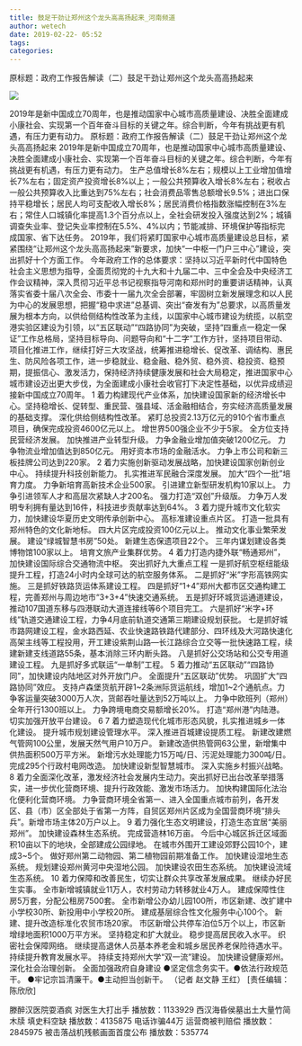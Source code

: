 ```yaml
---
title: 鼓足干劲让郑州这个龙头高高扬起来_河南频道
author: wetech
date: 2019-02-22- 05:52
tags: 
categories: 
---
```

原标题：政府工作报告解读（二）鼓足干劲让郑州这个龙头高高扬起来
<!-- more -->
                
<img align="center" border="0" src="http://p2.ifengimg.com/a/2016/0810/204c433878d5cf9size1_w16_h16.png" />
                
            
2019年是新中国成立70周年，也是推动国家中心城市高质量建设、决胜全面建成小康社会、实现第一个百年奋斗目标的关键之年。综合判断，今年有挑战更有机遇，有压力更有动力。
原标题：政府工作报告解读（二）鼓足干劲让郑州这个龙头高高扬起来
2019年是新中国成立70周年，也是推动国家中心城市高质量建设、决胜全面建成小康社会、实现第一个百年奋斗目标的关键之年。综合判断，今年有挑战更有机遇，有压力更有动力。
生产总值增长8%左右；规模以上工业增加值增长7%左右；固定资产投资增长8%以上；一般公共预算收入增长8%左右；税收占一般公共预算收入比重达到75%左右；社会消费品零售总额增长9.5%；进出口保持平稳增长；居民人均可支配收入增长8%；居民消费价格指数涨幅控制在3%左右；常住人口城镇化率提高1.3个百分点以上，全社会研发投入强度达到2%；城镇调查失业率、登记失业率控制在5.5%、4%以内；节能减排、环境保护等指标完成国家、省下达任务。
2019年，我们将紧盯国家中心城市高质量建设总目标，紧紧围绕“让郑州这个龙头高高扬起来”新要求，加快“一中枢一门户三中心”建设，突出抓好十个方面工作。
今年政府工作的总体要求：坚持以习近平新时代中国特色社会主义思想为指导，全面贯彻党的十九大和十九届二中、三中全会及中央经济工作会议精神，深入贯彻习近平总书记视察指导河南和郑州时的重要讲话精神，认真落实省委十届八次全会、市委十一届九次全会部署，牢固树立新发展理念和以人民为中心的发展思想，把握“稳中求进”总基调、突出“奋发有为”总要求，以高质量发展为根本方向，以供给侧结构性改革为主线，以国家中心城市建设为统揽，以航空港实验区建设为引领，以“五区联动”“四路协同”为突破，坚持“四重点一稳定一保证”工作总格局，坚持目标导向、问题导向和“十二字”工作方针，坚持项目带动、项目化推进工作，继续打好三大攻坚战，统筹推进稳增长、促改革、调结构、惠民生、防风险各项工作，进一步稳就业、稳金融、稳外贸、稳外资、稳投资、稳预期，提振信心、激发活力，保持经济持续健康发展和社会大局稳定，推进国家中心城市建设迈出更大步伐，为全面建成小康社会收官打下决定性基础，以优异成绩迎接新中国成立70周年。
1
着力构建现代产业体系，加快建设国家新的经济增长中心。坚持稳增长、促转型、重民营、强县域、活金融相结合，夯实经济高质量发展的基础支撑。
深化供给侧结构性改革。
紧盯总投资2.13万亿元的910个省市重点项目，确保完成投资4600亿元以上。
增世界500强企业不少于5家。
全方位支持民营经济发展。
加快推进产业转型升级。
力争金融业增加值突破1200亿元。
力争物流业增加值达到850亿元。
用好资本市场的金融活水。
力争上市公司和新三板挂牌公司达到220家。
2
着力实施创新驱动发展战略，加快建设国家创新创业中心。
持续提升科技创新能力。
扎实推进军民融合深度发展。
加大“四个一批”培育力度。
力争新培育高新技术企业500家。
引进建立新型研发机构10家以上。
力争引进领军人才和高层次紧缺人才200名。
强力打造“双创”升级版。
力争万人发明专利拥有量达到16件，科技进步贡献率达到64%。
3
着力提升城市文化软实力，加快建设华夏历史文明传承创新中心。
高标准建设重点片区。
打造一批具有郑州特色的文化新地标。
四大片区完成投资100亿元以上。
推动文化事业繁荣发展。
建设“绿城智慧书房”50处。
新建生态保遗项目22个。
三年内谋划建设各类博物馆100家以上。
培育文旅产业集群优势。
4
着力打造内捷外联“畅通郑州”，加快建设国际综合交通物流中枢。
突出抓好九大重点工程
一是抓好航空枢纽能级提升工程，打造24小时内全球可达的航空服务体系。
二是抓好“米”字形高铁网实施。
三是抓好铁路货运体系建设工程。
四是抓好“1+4”郑州大都市区交通构建工程，完善郑州与周边地市“3+3+4”快速交通系统。
五是抓好环城货运通道建设，推动107国道东移与四港联动大道连接线等6个项目完工。
六是抓好“米字+环线”轨道交通建设工程，力争4月底前轨道交通第三期建设规划获批。
七是抓好城市路网建设工程，金水路西延、农业快速路铁路代建部分、四环线及大河路快速化高架主线等工程投用，开工建设紫荆山路—长江路综合立交等一批快速路工程，续建新建支线道路55条，基本消除三环内断头路。
八是抓好公交场站和公交专用道建设工程。
九是抓好多式联运“一单制”工程。
5
着力推动“五区联动”“四路协同”，加快建设内陆地区对外开放门户。
全面提升“五区联动”优势。
巩固扩大“四路协同”效应。
支持卢森堡货航开辟1~2条洲际货运航线，增加1~2个通航点。力争客运量突破3000万人次，货邮吞吐量达到52万吨以上。
力争中欧班列（郑州）全年开行1300班以上。
力争跨境电商交易额增长20%。
打造“郑州港”内陆港。
切实加强开放平台建设。
6
7
着力塑造现代化城市形态风貌，扎实推进城乡一体化建设。
提升城市规划建设管理水平。
深入推进百城建设提质工程。
新建改建燃气管网100公里，发展天然气用户10万户。
新建改造供热管网63公里，新增集中供热面积500万平方米。
新增污水处理能力15万吨/日、污泥处理能力300吨/日。
完成295个行政村电网改造。
加快建设新型智慧城市。
深入实施乡村振兴战略。
8
着力全面深化改革，激发经济社会发展内生动力。突出抓好已出台改革举措落实，进一步优化营商环境、提升行政效能、激发市场活力。
加快构建国际化法治化便利化营商环境。
力争营商环境全省第一、进入全国重点城市前列，各开发区、县（市）区全部处于省第一方阵，自贸区郑州片区成为全国营商环境“排头兵”。新增市场主体20万户以上。
9
着力强化生态文明建设，打造生态宜居“美丽郑州”。
加快建设森林生态系统。
完成营造林16万亩。
今后中心城区拆迁区域面积10亩以下的地块，全部建成公园绿地。
在城市外围开工建设郊野公园10个，建成3~5个。
做好郑州第二动物园、第二植物园前期准备工作。
加快建设湿地生态系统。
规划建设郑州黄河中央湿地公园。
加快建设农田生态系统。
加快建设流域生态系统。
10
着力保障和改善民生，切实让群众共享改革发展成果。
继续办好民生实事。
全市新增城镇就业11万人，农村劳动力转移就业4万人。
建成保障性住房5万套，分配公租房7500套。
全市新增公办幼儿园100所，市区新建、改扩建中小学校30所、新投用中小学校20所。
建成基层综合性文化服务中心100个。
新建、提升改造标准化农贸市场20家。
市区新增公共停车泊位5万个以上，市区新增绿地面积1000万平方米。
坚持稳定和扩大就业。
稳步提高居民收入水平。
织密社会保障网络。
继续提高退休人员基本养老金和城乡居民养老保险待遇水平。
持续提升教育发展水平。
持续支持郑州大学“双一流”建设。
加快建设健康郑州。
深化社会治理创新。
全面加强政府自身建设
●坚定信念务实干。●依法行政规范干。
●牢记宗旨清廉干。●主动担当创新干。
（记者 赵文静 王红）
[责任编辑：陈欣欣]
            
滕醉汉医院耍酒疯 对医生大打出手
播放数：1133929
西汉海昏侯墓出土大量竹简木牍 填史料空缺
播放数：4135875
电话诈骗44万 运营商被判赔偿
播放数：2845975
被击落战机残骸画面首度公布
播放数：535774
